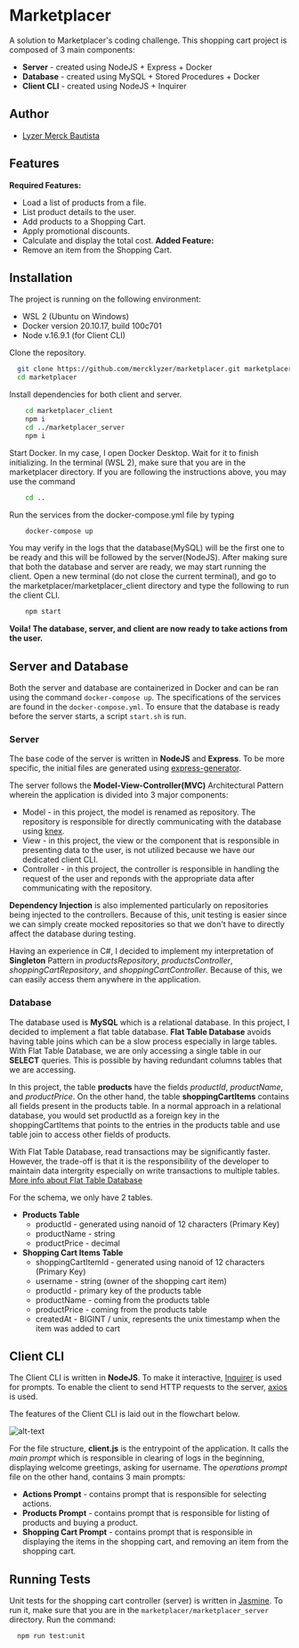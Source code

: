 
# Marketplacer

A solution to Marketplacer's coding challenge. This shopping cart project is composed of 3 main components:
* **Server** - created using NodeJS + Express + Docker
* **Database** - created using MySQL + Stored Procedures + Docker
* **Client CLI** - created using NodeJS + Inquirer






## Author

- [Lyzer Merck Bautista](https://www.github.com/mercklyzer)


## Features
**Required Features:**
- Load a list of products from a file.
- List product details to the user.
- Add products to a Shopping Cart.
- Apply promotional discounts.
- Calculate and display the total cost.
**Added Feature:**
- Remove an item from the Shopping Cart.
## Installation

The project is running on the following environment:
- WSL 2 (Ubuntu on Windows)
- Docker version 20.10.17, build 100c701
- Node v.16.9.1 (for Client CLI)

Clone the repository.

```bash
  git clone https://github.com/mercklyzer/marketplacer.git marketplacer
  cd marketplacer
```

Install dependencies for both client and server.
```bash
    cd marketplacer_client
    npm i
    cd ../marketplacer_server
    npm i
```

Start Docker. In my case, I open Docker Desktop. Wait for it to finish initializing.
In the terminal (WSL 2), make sure that you are in the marketplacer directory. If you are following the instructions above, you may use the command
```bash
    cd ..
```
Run the services from the docker-compose.yml file by typing
```bash
    docker-compose up
```
You may verify in the logs that the database(MySQL) will be the first one to be ready and this will be followed by the server(NodeJS).
After making sure that both the database and server are ready, we may start running the client. Open a new terminal (do not close the current terminal), and go to the marketplacer/marketplacer_client directory and type the following to run the client CLI.
```bash
    npm start
```
**Voila! The database, server, and client are now ready to take actions from the user.**

    
## Server and Database
Both the server and database are containerized in Docker and can be ran using the command `docker-compose up`. The specifications of the services are found in the `docker-compose.yml`. To ensure that the database is ready before the server starts, a script `start.sh` is run.

### Server
The base code of the server is written in **NodeJS** and **Express**. To be more specific, the initial files are generated using [express-generator](https://expressjs.com/en/starter/generator.html).

The server follows the **Model-View-Controller(MVC)** Architectural Pattern wherein the application is divided into 3 major components:
- Model - in this project, the model is renamed as repository. The repository is responsible for directly communicating with the database using [knex](https://knexjs.org/).
- View - in this project, the view or the component that is responsible in presenting data to the user, is not utilized because we have our dedicated client CLI.
- Controller - in this project, the controller is responsible in handling the request of the user and reponds with the appropriate data after communicating with the repository.

**Dependency Injection** is also implemented particularly on repositories being injected to the controllers. Because of this, unit testing is easier since we can simply create mocked repositories so that we don't have to directly affect the database during testing.

Having an experience in C#, I decided to implement my interpretation of **Singleton** Pattern in *productsRepository*, *productsController*, *shoppingCartRepository*, and *shoppingCartController*. Because of this, we can easily access them anywhere in the application.

### Database
The database used is **MySQL** which is a relational database. In this project, I decided to implement a flat table database. **Flat Table Database** avoids having table joins which can be a slow process especially in large tables. With Flat Table Database, we are only accessing a single table in our **SELECT** queries. This is possible by having redundant columns tables that we are accessing. 

In this project, the table **products** have the fields *productId*, *productName*, and *productPrice*. On the other hand, the table **shoppingCartItems** contains all fields present in the products table. In a normal approach in a relational database, you would set productId as a foreign key in the shoppingCartItems that points to the entries in the products table and use table join to access other fields of products.

With Flat Table Database, read transactions may be significantly faster. However, the trade-off is that it is the responsibility of the developer to maintain data intergrity especially on write transactions to multiple tables.
[More info about Flat Table Database](https://www.saperium.com/articles/flat-tables-databases)


For the schema, we only have 2 tables.
- **Products Table**
    - productId - generated using nanoid of 12 characters (Primary Key)
    - productName - string
    - productPrice - decimal
- **Shopping Cart Items Table**
    - shoppingCartItemId - generated using nanoid of 12 characters (Primary Key)
    - username - string (owner of the shopping cart item)
    - productId - primary key of the products table
    - productName - coming from the products table
    - productPrice - coming  from the products table
    - createdAt - BIGINT / unix, represents the unix timestamp when the item was added to cart
    



## Client CLI

The Client CLI is written in **NodeJS**. To make it interactive, [Inquirer](https://www.npmjs.com/package/inquirer) is used for prompts. To enable the client to send HTTP requests to the server, [axios](https://www.npmjs.com/package/axios) is used.

The features of the Client CLI is laid out in the flowchart below.

![alt-text](https://scontent.fmnl8-3.fna.fbcdn.net/v/t1.15752-9/324975396_416699330639699_4690319409331062571_n.jpg?_nc_cat=104&ccb=1-7&_nc_sid=ae9488&_nc_ohc=jaqoxGclaOYAX9YzYtp&_nc_oc=AQk06DruDErpI1Lg30gJK2cpkTscCX1O0m7lCVb9voh0UTdfxXZG_zfoLn2iRM_52dA5_HAlXovJDXL3HcRRgwU2&_nc_ht=scontent.fmnl8-3.fna&oh=03_AdRd6iX0cg_TlkEheN9HFjynpmG-Pt2tRJ1vMNiJyqEpCA&oe=63F21257)

For the file structure, **client.js** is the entrypoint of the application. It calls the *main prompt* which is responsible in clearing of logs in the beginning, displaying welcome greetings, asking for username. The *operations prompt* file on the other hand, contains 3 main prompts:
- **Actions Prompt** - contains prompt that is responsible for selecting actions.
- **Products Prompt** - contains prompt that is responsible for listing of products and buying a product.
- **Shopping Cart Prompt** - contains prompt that is responsible in displaying the items in the shopping cart, and removing an item from the shopping cart.

## Running Tests

Unit tests for the shopping cart controller (server) is written in [Jasmine](https://www.npmjs.com/package/jasmine). To run it, make sure that you are in the `marketplacer/marketplacer_server` directory. Run the command:

```bash
  npm run test:unit
```

